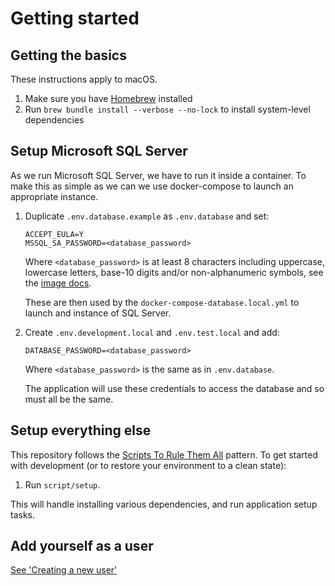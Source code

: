 # Getting started

## Getting the basics

These instructions apply to macOS.

1. Make sure you have [Homebrew](https://brew.sh/) installed
1. Run `brew bundle install --verbose --no-lock` to install system-level
   dependencies

## Setup Microsoft SQL Server

As we run Microsoft SQL Server, we have to run it inside a container. To make
this as simple as we can we use docker-compose to launch an appropriate
instance.

1. Duplicate `.env.database.example` as `.env.database` and set:

   ```
   ACCEPT_EULA=Y
   MSSQL_SA_PASSWORD=<database_password>
   ```

   Where `<database_password>` is at least 8 characters including uppercase,
   lowercase letters, base-10 digits and/or non-alphanumeric symbols, see the
   [image docs](https://hub.docker.com/_/microsoft-mssql-server).

   These are then used by the `docker-compose-database.local.yml` to launch and
   instance of SQL Server.

1. Create `.env.development.local` and `.env.test.local` and add:

   ```
   DATABASE_PASSWORD=<database_password>
   ```

   Where `<database_password>` is the same as in `.env.database`.

   The application will use these credentials to access the database and so must
   all be the same.

## Setup everything else

This repository follows the
[Scripts To Rule Them All](https://github.com/dxw/tech-team-rfcs/blob/main/rfc-023-use-scripts-to-rule-them-all.md)
pattern. To get started with development (or to restore your environment to a
clean state):

1. Run `script/setup`.

This will handle installing various dependencies, and run application setup
tasks.

## Add yourself as a user

[See 'Creating a new user'](/doc/users-accounts.md#creating-a-new-user)
